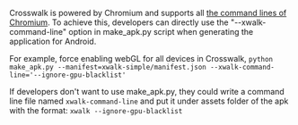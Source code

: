 Crosswalk is powered by Chromium and supports all [the command lines of Chromium](http://peter.sh/experiments/chromium-command-line-switches/). To achieve this, developers can directly use the "--xwalk-command-line" option in make_apk.py script when generating the application for Android.

For example, force enabling webGL for all devices in Crosswalk,
    `python make_apk.py --manifest=xwalk-simple/manifest.json --xwalk-command-line='--ignore-gpu-blacklist'`

If developers don't want to use make_apk.py, they could write a command line file named `xwalk-command-line` and put it under assets folder of the apk with the format:
    `xwalk --ignore-gpu-blacklist`